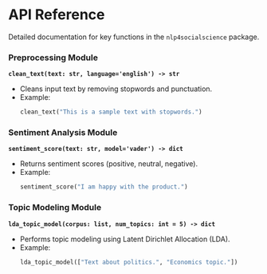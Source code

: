 # API Reference

Detailed documentation for key functions in the `nlp4socialscience` package.

### Preprocessing Module

**`clean_text(text: str, language='english') -> str`**

- Cleans input text by removing stopwords and punctuation.
- Example:
  ```python
  clean_text("This is a sample text with stopwords.")
  ```



### Sentiment Analysis Module

**`sentiment_score(text: str, model='vader') -> dict`**

- Returns sentiment scores (positive, neutral, negative).
- Example:
  ```python
  sentiment_score("I am happy with the product.")
  ```



### Topic Modeling Module

**`lda_topic_model(corpus: list, num_topics: int = 5) -> dict`**

- Performs topic modeling using Latent Dirichlet Allocation (LDA).
- Example:
  ```python
  lda_topic_model(["Text about politics.", "Economics topic."])
  ```